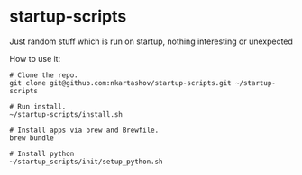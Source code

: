 startup-scripts
===============

Just random stuff which is run on startup, nothing interesting or unexpected

How to use it:
```
# Clone the repo.
git clone git@github.com:nkartashov/startup-scripts.git ~/startup-scripts

# Run install.
~/startup-scripts/install.sh

# Install apps via brew and Brewfile.
brew bundle

# Install python
~/startup_scripts/init/setup_python.sh
```